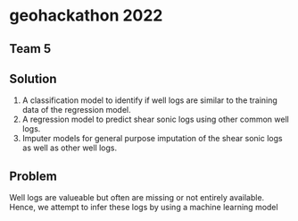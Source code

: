 # geohackathon 2022 
## Team 5

## Solution
1. A classification model to identify if well logs are similar to the training data of the regression model.
2. A regression model to predict shear sonic logs using other common well logs.
3. Imputer models for general purpose imputation of the shear sonic logs as well as other well logs. 

## Problem
Well logs are valueable but often are missing or not entirely available. Hence, we attempt to infer these logs by using a machine learning model


